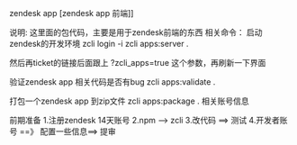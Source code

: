 zendesk app
[zendesk app 前端]]

说明:
这里面的包代码，主要是用于zendesk前端的东西
相关命令：
启动zendesk的开发环境
zcli login -i
zcli apps:server .

然后再ticket的链接后面跟上 ?zcli_apps=true 这个参数，再刷新一下界面

验证zendesk app 相关代码是否有bug
zcli apps:validate .

打包一个zendesk app 到zip文件
zcli apps:package .
相关账号信息

前期准备
1.注册zendesk 14天账号
2.npm   --> zcli 
3.改代码 ==> 测试
4.开发者账号 ==》 配置一些信息==> 提审
